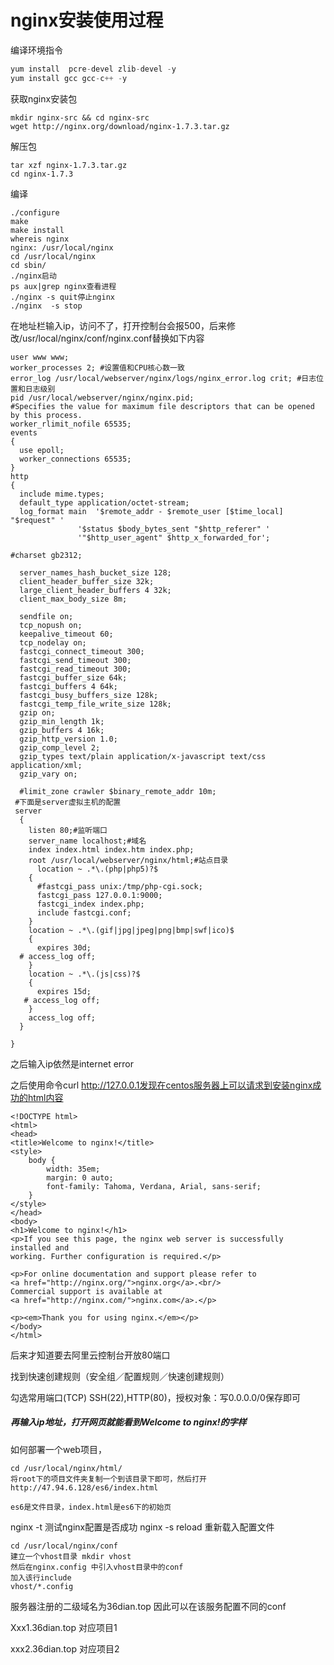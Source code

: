 # nginx安装使用过程

编译环境指令

```javascript
yum install  pcre-devel zlib-devel -y
yum install gcc gcc-c++ -y
```

获取nginx安装包

```
mkdir nginx-src && cd nginx-src
wget http://nginx.org/download/nginx-1.7.3.tar.gz
```

解压包

```
tar xzf nginx-1.7.3.tar.gz
cd nginx-1.7.3
```

编译

```
./configure
make
make install
whereis nginx
nginx: /usr/local/nginx
cd /usr/local/nginx
cd sbin/
./nginx启动
ps aux|grep nginx查看进程
./nginx -s quit停止nginx
./nginx  -s stop
```

在地址栏输入ip，访问不了，打开控制台会报500，后来修改/usr/local/nginx/conf/nginx.conf替换如下内容

```
user www www;
worker_processes 2; #设置值和CPU核心数一致
error_log /usr/local/webserver/nginx/logs/nginx_error.log crit; #日志位置和日志级别
pid /usr/local/webserver/nginx/nginx.pid;
#Specifies the value for maximum file descriptors that can be opened by this process.
worker_rlimit_nofile 65535;
events
{
  use epoll;
  worker_connections 65535;
}
http
{
  include mime.types;
  default_type application/octet-stream;
  log_format main  '$remote_addr - $remote_user [$time_local] "$request" '
               '$status $body_bytes_sent "$http_referer" '
               '"$http_user_agent" $http_x_forwarded_for';
  
#charset gb2312;
     
  server_names_hash_bucket_size 128;
  client_header_buffer_size 32k;
  large_client_header_buffers 4 32k;
  client_max_body_size 8m;
     
  sendfile on;
  tcp_nopush on;
  keepalive_timeout 60;
  tcp_nodelay on;
  fastcgi_connect_timeout 300;
  fastcgi_send_timeout 300;
  fastcgi_read_timeout 300;
  fastcgi_buffer_size 64k;
  fastcgi_buffers 4 64k;
  fastcgi_busy_buffers_size 128k;
  fastcgi_temp_file_write_size 128k;
  gzip on; 
  gzip_min_length 1k;
  gzip_buffers 4 16k;
  gzip_http_version 1.0;
  gzip_comp_level 2;
  gzip_types text/plain application/x-javascript text/css application/xml;
  gzip_vary on;
 
  #limit_zone crawler $binary_remote_addr 10m;
 #下面是server虚拟主机的配置
 server
  {
    listen 80;#监听端口
    server_name localhost;#域名
    index index.html index.htm index.php;
    root /usr/local/webserver/nginx/html;#站点目录
      location ~ .*\.(php|php5)?$
    {
      #fastcgi_pass unix:/tmp/php-cgi.sock;
      fastcgi_pass 127.0.0.1:9000;
      fastcgi_index index.php;
      include fastcgi.conf;
    }
    location ~ .*\.(gif|jpg|jpeg|png|bmp|swf|ico)$
    {
      expires 30d;
  # access_log off;
    }
    location ~ .*\.(js|css)?$
    {
      expires 15d;
   # access_log off;
    }
    access_log off;
  }

}
```



之后输入ip依然是internet error

之后使用命令curl http://127.0.0.1发现在centos服务器上可以请求到安装nginx成功的html内容

```
<!DOCTYPE html>
<html>
<head>
<title>Welcome to nginx!</title>
<style>
    body {
        width: 35em;
        margin: 0 auto;
        font-family: Tahoma, Verdana, Arial, sans-serif;
    }
</style>
</head>
<body>
<h1>Welcome to nginx!</h1>
<p>If you see this page, the nginx web server is successfully installed and
working. Further configuration is required.</p>

<p>For online documentation and support please refer to
<a href="http://nginx.org/">nginx.org</a>.<br/>
Commercial support is available at
<a href="http://nginx.com/">nginx.com</a>.</p>

<p><em>Thank you for using nginx.</em></p>
</body>
</html>
```



后来才知道要去阿里云控制台开放80端口

找到快速创建规则（安全组／配置规则／快速创建规则）

勾选常用端口(TCP) SSH(22),HTTP(80)，授权对象：写0.0.0.0/0保存即可

##### 再输入ip地址，打开网页就能看到Welcome to nginx!的字样

如何部署一个web项目，

```
cd /usr/local/nginx/html/ 
将root下的项目文件夹复制一个到该目录下即可，然后打开http://47.94.6.128/es6/index.html

es6是文件目录，index.html是es6下的初始页
```

nginx -t  测试nginx配置是否成功
nginx -s reload  重新载入配置文件

```nginx
cd /usr/local/nginx/conf
建立一个vhost目录 mkdir vhost
然后在nginx.config 中引入vhost目录中的conf
加入该行include 
vhost/*.config

```

服务器注册的二级域名为36dian.top 因此可以在该服务配置不同的conf 

Xxx1.36dian.top 对应项目1

xxx2.36dian.top 对应项目2





